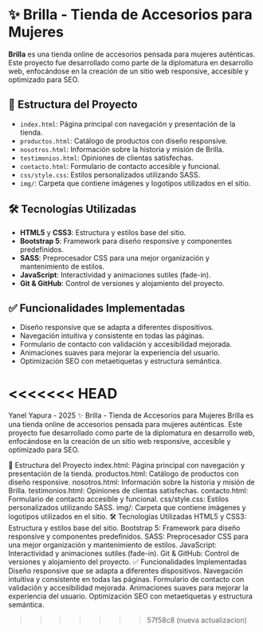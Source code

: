 # ✨ Brilla - Tienda de Accesorios para Mujeres

**Brilla** es una tienda online de accesorios pensada para mujeres auténticas. Este proyecto fue desarrollado como parte de la diplomatura en desarrollo web, enfocándose en la creación de un sitio web responsive, accesible y optimizado para SEO.

## 📁 Estructura del Proyecto

- `index.html`: Página principal con navegación y presentación de la tienda.
- `productos.html`: Catálogo de productos con diseño responsive.
- `nosotros.html`: Información sobre la historia y misión de Brilla.
- `testimonios.html`: Opiniones de clientas satisfechas.
- `contacto.html`: Formulario de contacto accesible y funcional.
- `css/style.css`: Estilos personalizados utilizando SASS.
- `img/`: Carpeta que contiene imágenes y logotipos utilizados en el sitio.

## 🛠️ Tecnologías Utilizadas

- **HTML5** y **CSS3**: Estructura y estilos base del sitio.
- **Bootstrap 5**: Framework para diseño responsive y componentes predefinidos.
- **SASS**: Preprocesador CSS para una mejor organización y mantenimiento de estilos.
- **JavaScript**: Interactividad y animaciones sutiles (fade-in).
- **Git & GitHub**: Control de versiones y alojamiento del proyecto.

## ✅ Funcionalidades Implementadas

- Diseño responsive que se adapta a diferentes dispositivos.
- Navegación intuitiva y consistente en todas las páginas.
- Formulario de contacto con validación y accesibilidad mejorada.
- Animaciones suaves para mejorar la experiencia del usuario.
- Optimización SEO con metaetiquetas y estructura semántica.



<<<<<<< HEAD
=======
Yanel Yapura - 2025
✨ Brilla - Tienda de Accesorios para Mujeres
Brilla es una tienda online de accesorios pensada para mujeres auténticas. Este proyecto fue desarrollado como parte de la diplomatura en desarrollo web, enfocándose en la creación de un sitio web responsive, accesible y optimizado para SEO.

📁 Estructura del Proyecto
index.html: Página principal con navegación y presentación de la tienda.
productos.html: Catálogo de productos con diseño responsive.
nosotros.html: Información sobre la historia y misión de Brilla.
testimonios.html: Opiniones de clientas satisfechas.
contacto.html: Formulario de contacto accesible y funcional.
css/style.css: Estilos personalizados utilizando SASS.
img/: Carpeta que contiene imágenes y logotipos utilizados en el sitio.
🛠️ Tecnologías Utilizadas
HTML5 y CSS3: Estructura y estilos base del sitio.
Bootstrap 5: Framework para diseño responsive y componentes predefinidos.
SASS: Preprocesador CSS para una mejor organización y mantenimiento de estilos.
JavaScript: Interactividad y animaciones sutiles (fade-in).
Git & GitHub: Control de versiones y alojamiento del proyecto.
✅ Funcionalidades Implementadas
Diseño responsive que se adapta a diferentes dispositivos.
Navegación intuitiva y consistente en todas las páginas.
Formulario de contacto con validación y accesibilidad mejorada.
Animaciones suaves para mejorar la experiencia del usuario.
Optimización SEO con metaetiquetas y estructura semántica.
>>>>>>> 57f58c8 (nueva actualizacion)

